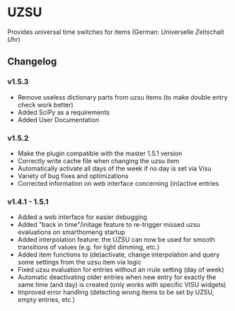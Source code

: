 # UZSU

Provides universal time switches for items (German: *U*niverselle *Z*eit*s*chalt *U*hr)

## Changelog

### v1.5.3
* Remove useless dictionary parts from uzsu items (to make double entry check work better)
* Added SciPy as a requirements
* Added User Documentation

### v1.5.2
* Make the plugin compatible with the master 1.5.1 version
* Correctly write cache file when changing the uzsu item
* Automatically activate all days of the week if no day is set via Visu
* Variety of bug fixes and optimizations
* Corrected information on web interface concerning (in)active entries

### v1.4.1 - 1.5.1
* Added a web interface for easier debugging
* Added "back in time"/initage feature to re-trigger missed uzsu evaluations on smarthomeng startup
* Added interpolation feature: the UZSU can now be used for smooth transitions of values (e.g. for light dimming, etc.)
* Added item functions to (de)activate, change interpolation and query some settings from the uzsu item via logic
* Fixed uzsu evaluation for entries without an rrule setting (day of week)
* Automatic deactivating older entries when new entry for exactly the same time (and day) is created (only works with specific VISU widgets)
* Improved error handling (detecting wrong items to be set by UZSU, empty entries, etc.)
